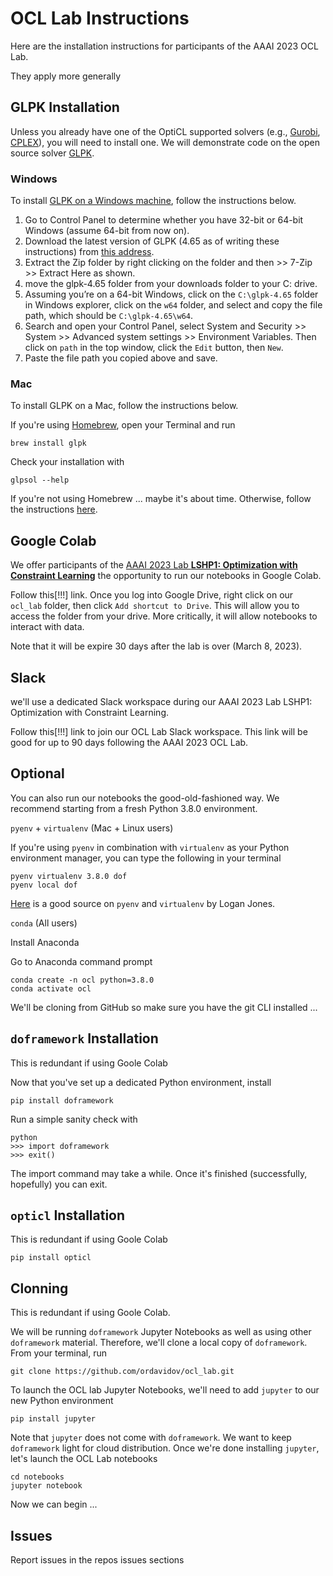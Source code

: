 <!--
# Copyright IBM Corporation 2022
#
# Licensed under the Apache License, Version 2.0 (the "License");
# you may not use this file except in compliance with the License.
# You may obtain a copy of the License at
#
#     http://www.apache.org/licenses/LICENSE-2.0
#
# Unless required by applicable law or agreed to in writing, software
# distributed under the License is distributed on an "AS IS" BASIS,
# WITHOUT WARRANTIES OR CONDITIONS OF ANY KIND, either express or implied.
# See the License for the specific language governing permissions and
# limitations under the License.
-->

# OCL Lab Instructions

Here are the installation instructions for participants of the AAAI 2023 OCL Lab.

They apply more generally

## GLPK Installation

Unless you already have one of the OptiCL supported solvers (e.g., [Gurobi](https://www.gurobi.com/), [CPLEX](https://www.ibm.com/products/ilog-cplex-optimization-studio/cplex-optimizer)), you will need to install one. We will demonstrate code on the open source solver [GLPK](https://www.gnu.org/software/glpk/).

### Windows 

To install [GLPK on a Windows machine](https://sourceforge.net/projects/winglpk/), follow the instructions below.

1. Go to Control Panel to determine whether you have 32-bit or 64-bit Windows (assume 64-bit from now on).
2. Download the latest version of GLPK (4.65 as of writing these instructions) from [this address](https://sourceforge.net/projects/winglpk/).
3. Extract the Zip folder by right clicking on the folder and then >> 7-Zip >> Extract Here as shown.
4. move the glpk-4.65 folder from your downloads folder to your C: drive.
5. Assuming you’re on a 64-bit Windows, click on the `C:\glpk-4.65` folder in Windows explorer, click on the `w64` folder, and select and copy the file path, which should be `C:\glpk-4.65\w64`.
6. Search and open your Control Panel, select System and Security >> System >> Advanced system settings >> Environment Variables. Then click on `path` in the top window, click the `Edit` button, then `New`.
7. Paste the file path you copied above and save.

### Mac

To install GLPK on a Mac, follow the instructions below.

If you're using [Homebrew](https://brew.sh/), open your Terminal and run
```
brew install glpk
```
Check your installation with
```
glpsol --help
```
If you're not using Homebrew ... maybe it's about time. Otherwise, follow the instructions [here](http://arnab-deka.com/posts/2010/02/installing-glpk-on-a-mac/).

## Google Colab

We offer participants of the [AAAI 2023 Lab **LSHP1: Optimization with Constraint Learning**](https://aaai.org/Conferences/AAAI-23/aaai23tutorials/) the opportunity to run our notebooks in Google Colab.

Follow this[!!!] link. Once you log into Google Drive, right click on our `ocl_lab` folder, then click `Add shortcut to Drive`. This will allow you to access the folder from your drive. More critically, it will allow notebooks to interact with data.

Note that it will be expire 30 days after the lab is over (March 8, 2023).

## Slack

we'll use a dedicated Slack workspace during our AAAI 2023 Lab LSHP1: Optimization with Constraint Learning. 

Follow this[!!!] link to join our OCL Lab Slack workspace. This link will be good for up to 90 days following the AAAI 2023 OCL Lab.

## Optional

You can also run our notebooks the good-old-fashioned way. We recommend starting from a fresh Python 3.8.0 environment.

`pyenv` + `virtualenv` (Mac + Linux users)

If you're using `pyenv` in combination with `virtualenv` as your Python environment manager, you can type the following in your terminal
```
pyenv virtualenv 3.8.0 dof
pyenv local dof
```
[Here](https://realpython.com/intro-to-pyenv/#virtual-environments-and-pyenv "pyenv and virtualenv") is a good source on `pyenv` and `virtualenv` by Logan Jones.

`conda` (All users)

Install Anaconda

Go to Anaconda command prompt

```
conda create -n ocl python=3.8.0
conda activate ocl
```

We'll be cloning from GitHub so make sure you have the git CLI installed ...


## `doframework` Installation

This is redundant if using Goole Colab

Now that you've set up a dedicated Python environment, install
```
pip install doframework
```
Run a simple sanity check with
```
python
>>> import doframework
>>> exit()
```
The import command may take a while. Once it's finished (successfully, hopefully) you can exit.

## `opticl` Installation

This is redundant if using Goole Colab

```
pip install opticl
```
## Clonning

This is redundant if using Goole Colab.

We will be running `doframework` Jupyter Notebooks as well as using other `doframework` material. Therefore, we'll clone a local copy of `doframework`. From your terminal, run

```
git clone https://github.com/ordavidov/ocl_lab.git
```
To launch the OCL lab Jupyter Notebooks, we'll need to add `jupyter` to our new Python environment
```
pip install jupyter
```
Note that `jupyter` does not come with `doframework`. We want to keep `doframework` light for cloud distribution. Once we're done installing `jupyter`, let's launch the OCL Lab notebooks
```
cd notebooks
jupyter notebook
```
Now we can begin ...

## Issues

Report issues in the repos issues sections

